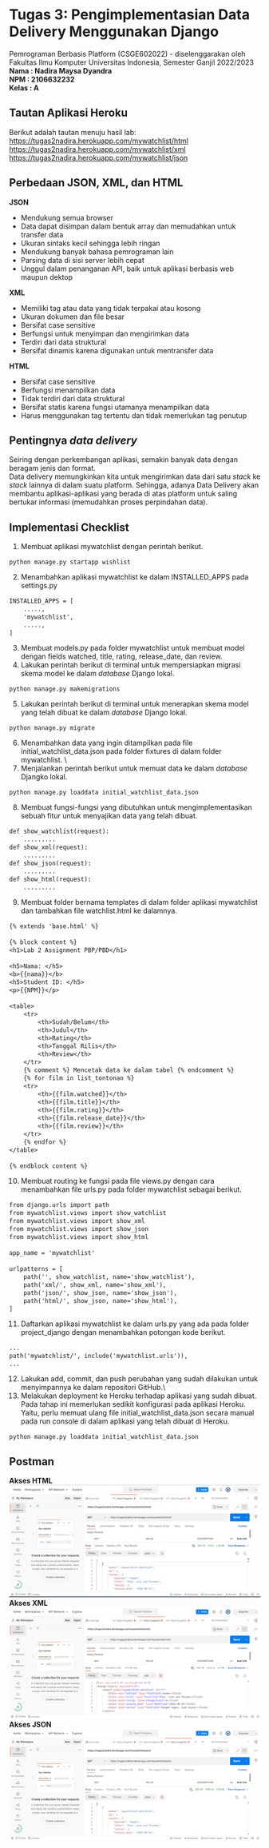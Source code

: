 # Tugas 3: Pengimplementasian Data Delivery Menggunakan Django

Pemrograman Berbasis Platform (CSGE602022) - diselenggarakan oleh Fakultas Ilmu Komputer Universitas Indonesia, Semester Ganjil 2022/2023 \
**Nama  : Nadira Maysa Dyandra** \
**NPM   : 2106632232** \
**Kelas : A**

## Tautan Aplikasi Heroku
Berikut adalah tautan menuju hasil lab: \
https://tugas2nadira.herokuapp.com/mywatchlist/html \
https://tugas2nadira.herokuapp.com/mywatchlist/xml \
https://tugas2nadira.herokuapp.com/mywatchlist/json

## Perbedaan JSON, XML, dan HTML
**JSON**
- Mendukung semua browser
- Data dapat disimpan dalam bentuk array dan memudahkan untuk transfer data
- Ukuran sintaks kecil sehingga lebih ringan
- Mendukung banyak bahasa pemrograman lain
- Parsing data di sisi server lebih cepat
- Unggul dalam penanganan API, baik untuk aplikasi berbasis web maupun dektop

**XML**
- Memiliki tag atau data yang tidak terpakai atau kosong
- Ukuran dokumen dan file besar
- Bersifat case sensitive
- Berfungsi untuk menyimpan dan mengirimkan data
- Terdiri dari data struktural
- Bersifat dinamis karena digunakan untuk mentransfer data

**HTML**
- Bersifat case sensitive
- Berfungsi menampilkan data
- Tidak terdiri dari data struktural
- Bersifat statis karena fungsi utamanya menampilkan data
- Harus menggunakan tag tertentu dan tidak memerlukan tag penutup

## Pentingnya *data delivery*
Seiring dengan perkembangan aplikasi, semakin banyak data dengan beragam jenis dan format.  
Data delivery memungkinkan kita untuk mengirimkan data dari satu *stack* ke *stack* lainnya di dalam suatu platform. 
Sehingga, adanya Data Delivery akan membantu aplikasi-aplikasi yang berada di atas platform untuk saling bertukar informasi (memudahkan proses perpindahan data).  

## Implementasi Checklist
1. Membuat aplikasi mywatchlist dengan perintah berikut.
```
python manage.py startapp wishlist
```
2. Menambahkan aplikasi mywatchlist ke dalam INSTALLED_APPS pada settings.py
```
INSTALLED_APPS = [
    .....,
    'mywatchlist',
    .....,
]
```
3. Membuat models.py pada folder mywatchlist untuk membuat model dengan fields watched, title, rating, release_date, dan review.
4. Lakukan perintah berikut di terminal untuk mempersiapkan migrasi skema model ke dalam *database* Django lokal.
```
python manage.py makemigrations
```
5. Lakukan perintah berikut di terminal untuk menerapkan skema model yang telah dibuat ke dalam *database* Django lokal. 
```
python manage.py migrate
```
6. Menambahkan data yang ingin ditampilkan pada file initial_watchlist_data.json pada folder fixtures di dalam folder mywatchlist. \
7. Menjalankan perintah berikut untuk memuat data ke dalam *database* Djangko lokal.
```
python manage.py loaddata initial_watchlist_data.json
```
8. Membuat fungsi-fungsi yang dibutuhkan untuk mengimplementasikan sebuah fitur untuk menyajikan data yang telah dibuat.
```
def show_watchlist(request):
    .........
def show_xml(request):
    .........
def show_json(request):
    .........
def show_html(request):
    .........
```
9. Membuat folder bernama templates di dalam folder aplikasi mywatchlist dan tambahkan file watchlist.html ke dalamnya.
```
{% extends 'base.html' %}

{% block content %}
<h1>Lab 2 Assignment PBP/PBD</h1>

<h5>Nama: </h5>
<b>{{nama}}</b>
<h5>Student ID: </h5>
<p>{{NPM}}</p>

<table>
    <tr>
        <th>Sudah/Belum</th>
        <th>Judul</th>
        <th>Rating</th>
        <th>Tanggal Rilis</th>
        <th>Review</th>
    </tr>
    {% comment %} Mencetak data ke dalam tabel {% endcomment %}
    {% for film in list_tontonan %}
    <tr>
        <th>{{film.watched}}</th>
        <th>{{film.title}}</th>
        <th>{{film.rating}}</th>
        <th>{{film.release_date}}</th>
        <th>{{film.review}}</th>
    </tr>
    {% endfor %}
</table>

{% endblock content %}
```
10. Membuat routing ke fungsi pada file views.py dengan cara menambahkan file urls.py pada folder mywatchlist sebagai berikut.
```
from django.urls import path
from mywatchlist.views import show_watchlist
from mywatchlist.views import show_xml
from mywatchlist.views import show_json
from mywatchlist.views import show_html

app_name = 'mywatchlist'

urlpatterns = [
    path('', show_watchlist, name='show_watchlist'),
    path('xml/', show_xml, name='show_xml'),
    path('json/', show_json, name='show_json'),
    path('html/', show_json, name='show_html'),
]
```
11. Daftarkan aplikasi mywatchlist ke dalam urls.py yang ada pada folder project_django dengan menambahkan potongan kode berikut.
```
...
path('mywatchlist/', include('mywatchlist.urls')),
...
```
12. Lakukan add, commit, dan push perubahan yang sudah dilakukan untuk menyimpannya ke dalam repositori GitHub.\
13. Melakukan deployment ke Heroku terhadap aplikasi yang sudah dibuat. Pada tahap ini memerlukan sedikit konfigurasi pada aplikasi Heroku. Yaitu, perlu memuat ulang file initial_watchlist_data.json secara manual pada run console di dalam aplikasi yang telah dibuat di Heroku.
```
python manage.py loaddata initial_watchlist_data.json
```
## Postman
**Akses HTML**
![](/Assets/PostMan-HTML.png)
**Akses XML**
![](/Assets/PostMan-XML.png)
**Akses JSON**
![](/Assets/PostMan-JSON.png)